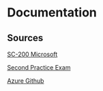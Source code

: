 # Documentation

## Sources

[SC-200 Microsoft](https://learn.microsoft.com/en-us/credentials/certifications/security-operations-analyst/?practice-assessment-type=certification)

[Second Practice Exam](https://www.google.com/search?q=MeasureUp+practice+exams)

[Azure Github](https://github.com/Azure/Azure-Sentinel)
